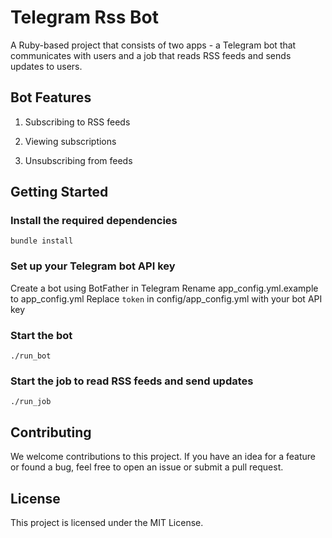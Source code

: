 

# Telegram Rss Bot

A Ruby-based project that consists of two apps - a Telegram bot that communicates with users and a job that reads RSS feeds and sends updates to users.

## Bot Features

 1. Subscribing to RSS feeds

 2. Viewing subscriptions

 1. Unsubscribing from feeds

## Getting Started

### Install the required dependencies

    bundle install

### Set up your Telegram bot API key

Create a bot using BotFather in Telegram
Rename app_config.yml.example to app_config.yml
Replace `token` in config/app_config.yml with your bot API key

### Start the bot

    ./run_bot

### Start the job to read RSS feeds and send updates

    ./run_job

## Contributing

We welcome contributions to this project. If you have an idea for a feature or found a bug, feel free to open an issue or submit a pull request.

## License

This project is licensed under the MIT License.